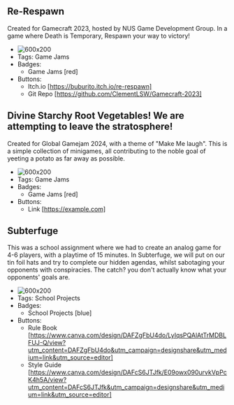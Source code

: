 ## Re-Respawn
Created for Gamecraft 2023, hosted by NUS Game Development Group. In a game where Death is Temporary, Respawn your way to victory!
- ![600x200](https://via.placeholder.com/600x200)
- Tags: Game Jams
- Badges:
  - Game Jams [red]
- Buttons:
  - Itch.io [https://buburito.itch.io/re-respawn]
  - Git Repo [https://github.com/ClementLSW/Gamecraft-2023]

## Divine Starchy Root Vegetables! We are attempting to leave the stratosphere!
Created for Global Gamejam 2024, with a theme of "Make Me laugh". This is a simple collection of minigames, all contributing to the noble goal of yeeting a potato as far away as possible.
- ![600x200](https://via.placeholder.com/600x200)
- Tags: Game Jams
- Badges:
  - Game Jams [red]
- Buttons:
  - Link [https://example.com]

## Subterfuge
This was a school assignment where we had to create an analog game for 4-6 players, with a playtime of 15 minutes. In Subterfuge, we will put on our tin foil hats and try to complete our hidden agendas, whilst sabotaging your opponents with conspiracies. The catch? you don't actually know what your opponents' goals are.
- ![600x200](https://via.placeholder.com/600x200)
- Tags: School Projects
- Badges:
  - School Projects [blue]
- Buttons:
  - Rule Book [https://www.canva.com/design/DAFZgFbU4do/LyIqsPQAlAtTrMDBLFUJ-Q/view?utm_content=DAFZgFbU4do&utm_campaign=designshare&utm_medium=link&utm_source=editor]
  - Style Guide [https://www.canva.com/design/DAFcS6JTJfk/E09owx090urvkVpPcK4h5A/view?utm_content=DAFcS6JTJfk&utm_campaign=designshare&utm_medium=link&utm_source=editor]